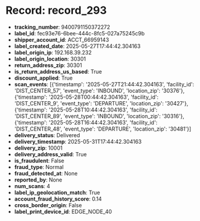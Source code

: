 # Record: record_293

- **tracking_number**: 9400791150372272
- **label_id**: fec93e76-6bee-444c-8fc5-027a75245c9b
- **shipper_account_id**: ACCT_66959143
- **label_created_date**: 2025-05-27T17:44:42.304163
- **label_origin_ip**: 192.168.39.232
- **label_origin_location**: 30301
- **return_address_zip**: 30301
- **is_return_address_us_based**: True
- **discount_applied**: True
- **scan_events**: [{'timestamp': '2025-05-27T21:44:42.304163', 'facility_id': 'DIST_CENTER_57', 'event_type': 'INBOUND', 'location_zip': '30376'}, {'timestamp': '2025-05-28T00:44:42.304163', 'facility_id': 'DIST_CENTER_9', 'event_type': 'DEPARTURE', 'location_zip': '30427'}, {'timestamp': '2025-05-28T10:44:42.304163', 'facility_id': 'DIST_CENTER_89', 'event_type': 'INBOUND', 'location_zip': '30316'}, {'timestamp': '2025-05-28T16:44:42.304163', 'facility_id': 'DIST_CENTER_48', 'event_type': 'DEPARTURE', 'location_zip': '30481'}]
- **delivery_status**: Delivered
- **delivery_timestamp**: 2025-05-31T17:44:42.304163
- **delivery_zip**: 10001
- **delivery_address_valid**: True
- **is_fraudulent**: False
- **fraud_type**: Normal
- **fraud_detected_at**: None
- **reported_by**: None
- **num_scans**: 4
- **label_ip_geolocation_match**: True
- **account_fraud_history_score**: 0.14
- **cross_border_origin**: False
- **label_print_device_id**: EDGE_NODE_40